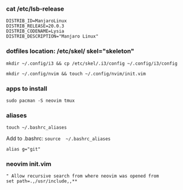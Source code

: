 
### cat /etc/lsb-release
```
DISTRIB_ID=ManjaroLinux
DISTRIB_RELEASE=20.0.3
DISTRIB_CODENAME=Lysia
DISTRIB_DESCRIPTION="Manjaro Linux"
``` 

### dotfiles location: /etc/skel/ skel="skeleton"
`mkdir ~/.config/i3 && cp /etc/skel/.i3/config ~/.config/i3/config`

`mkdir ~/.config/nvim && touch ~/.config/nvim/init.vim`

### apps to install
`sudo pacman -S neovim tmux`


### aliases
`touch ~/.bashrc_aliases`

Add to .bashrc: `source  ~/.bashrc_aliases`

```
alias g="git"
```

### neovim init.vim
```
" Allow recursive search from where neovim was opened from
set path=.,/usr/include,,**
```

